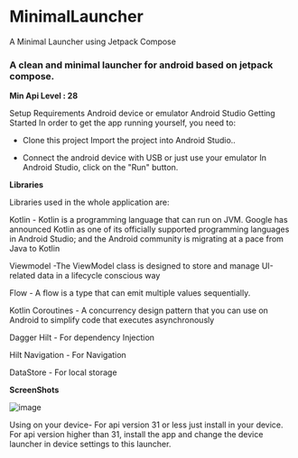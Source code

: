 # MinimalLauncher
A Minimal Launcher using Jetpack Compose

### A clean and minimal launcher for android based on jetpack compose.

**Min Api Level : 28**

Setup Requirements Android device or emulator Android Studio Getting Started In order to get the app running yourself, you need to:

-  Clone this project Import the project into Android Studio..

- Connect the android device with USB or just use your emulator In Android Studio, click on the "Run" button. 

**Libraries** 

Libraries used in the whole application are:

Kotlin - Kotlin is a programming language that can run on JVM. Google has announced Kotlin as one of its officially supported programming languages in Android Studio; and the Android community is migrating at a pace from Java to Kotlin

Viewmodel -The ViewModel class is designed to store and manage UI-related data in a lifecycle conscious way

Flow - A flow is a type that can emit multiple values sequentially.

Kotlin Coroutines - A concurrency design pattern that you can use on Android to simplify code that executes asynchronously

Dagger Hilt - For dependency Injection

Hilt Navigation - For Navigation

DataStore - For local storage

**ScreenShots**

![image](https://user-images.githubusercontent.com/33326079/223677448-b50ec93a-c233-4029-bd94-0d431ea9cf4a.png)


Using on your device-
For api version 31 or less just install in your device.
For api version higher than 31, install the app and change the device launcher in device settings to this launcher.

